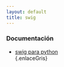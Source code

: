 ```yaml
---
layout: default
title: swig
---
```


### Documentación

* [swig para python](http://www.swig.org/Doc1.3/Python.html)  
{.enlaceGris}

